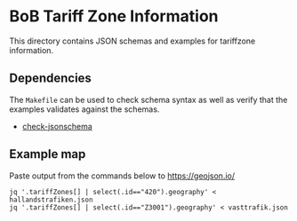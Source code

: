 # BoB Tariff Zone Information

This directory contains JSON schemas and examples for tariffzone information.


## Dependencies

The `Makefile` can be used to check schema syntax as well as verify that the examples validates against the schemas.

- [check-jsonschema
](https://github.com/python-jsonschema/check-jsonschema)



## Example map

Paste output from the commands below to https://geojson.io/

    jq '.tariffZones[] | select(.id=="420").geography' < hallandstrafiken.json
    jq '.tariffZones[] | select(.id=="Z3001").geography' < vasttrafik.json
